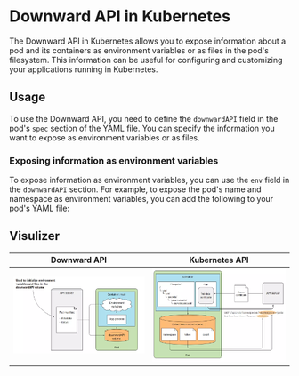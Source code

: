 # Downward API in Kubernetes

The Downward API in Kubernetes allows you to expose information about a pod and its containers as environment variables or as files in the pod's filesystem. This information can be useful for configuring and customizing your applications running in Kubernetes.

## Usage

To use the Downward API, you need to define the `downwardAPI` field in the pod's `spec` section of the YAML file. You can specify the information you want to expose as environment variables or as files.

### Exposing information as environment variables

To expose information as environment variables, you can use the `env` field in the `downwardAPI` section. For example, to expose the pod's name and namespace as environment variables, you can add the following to your pod's YAML file:

## Visulizer
<div align="center">

| Downward API | Kubernetes API |
| ------------ | -------------- |
| ![Downward API](../static/DownwardAPI.png) | ![Kubernetes API](../static/KubernetesAPI.png) |

</div>
